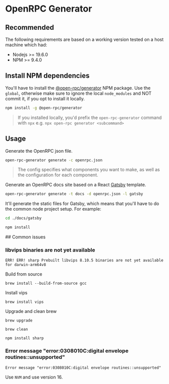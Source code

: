 # OpenRPC Generator

## Recommended

The following requirements are based on a working version tested on a host machine which had:

- Nodejs >= 19.6.0
- NPM >= 9.4.0

## Install NPM dependencies

You'll have to install the [@open-rpc/generator](https://www.npmjs.com/package/@open-rpc/generator) NPM package. Use the `global`, otherwise make sure to ignore the local `node_modules` and NOT commit it, if you opt to install it locally.

```sh
npm install -g @open-rpc/generator
```

> If you installed locally, you'd prefix the `open-rpc-generator` command with `npx` e.g. `npx open-rpc generator <subcommand>` 

## Usage

Generate the OpenRPC json file.

```sh
open-rpc-generator generate -c openrpc.json
```

> The config specifies what components you want to make, as well as the configuration for each component.

Generate an OpenRPC docs site based on a React [Gatsby](https://github.com/gatsbyjs) template.

```sh
open-rpc-generator generate -t docs -d openrpc.json -l gatsby
```

It'll generate the static files for Gatsby, which means that you'll have to do the common node project setup. For example:

```sh
cd ./docs/gatsby

npm install
```

## Common issues

### libvips binaries are not yet available

```
ERR! ERR! sharp Prebuilt libvips 8.10.5 binaries are not yet available for darwin-arm64v8
```

Build from source

```
brew install --build-from-source gcc
```

Install vips

```
brew install vips
```

Upgrade and clean brew

```
brew upgrade
```

```
brew clean
```

```
npm install sharp
```

### Error message "error:0308010C:digital envelope routines::unsupported"

```
Error message "error:0308010C:digital envelope routines::unsupported"
```

Use `NVM` and use version 16.